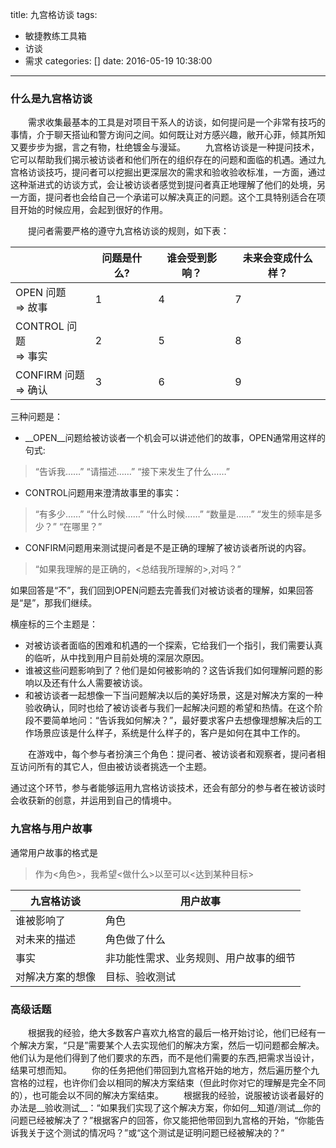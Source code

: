 title: 九宫格访谈
tags:
  - 敏捷教练工具箱
  - 访谈
  - 需求
categories: []
date: 2016-05-19 10:38:00
---
### 什么是九宫格访谈
　　需求收集最基本的工具是对项目干系人的访谈，如何提问是一个非常有技巧的事情，介于聊天搭讪和警方询问之间。如何既让对方感兴趣，敝开心菲，倾其所知又要步步为据，言之有物，杜绝镀金与漫延。
　　九宫格访谈是一种提问技术，它可以帮助我们揭示被访谈者和他们所在的组织存在的问题和面临的机遇。通过九宫格访谈技巧，提问者可以挖掘出更深层次的需求和验收验收标准，一方面，通过这种渐进式的访谈方式，会让被访谈者感觉到提问者真正地理解了他们的处境，另一方面，提问者也会给自己一个承诺可以解决真正的问题。这个工具特别适合在项目开始的时候应用，会起到很好的作用。
 
<!-- more -->

　　提问者需要严格的遵守九宫格访谈的规则，如下表：

|    | 问题是什么? | 谁会受到影响？| 未来会变成什么样？|
|--- | --- | --- | --- |
|OPEN 问题 <br>=> 故事 | 1 | 4 | 7|
|CONTROL 问题 <br>=> 事实 | 2 | 5 | 8|
|CONFIRM 问题 <br>=> 确认| 3 | 6 | 9|

三种问题是：
* __OPEN__问题给被访谈者一个机会可以讲述他们的故事，OPEN通常用这样的句式:
> “告诉我……”
> “请描述……”
> “接下来发生了什么……”

* CONTROL问题用来澄清故事里的事实：
> “有多少……”
> “什么时候……”
> “什么时候……”
> “数量是……”
> “发生的频率是多少？”
> “在哪里？”
* CONFIRM问题用来测试提问者是不是正确的理解了被访谈者所说的内容。
> “如果我理解的是正确的，<总结我所理解的>,对吗？”

如果回答是“不”，我们回到OPEN问题去完善我们对被访谈者的理解，如果回答是“是”，那我们继续。

横座标的三个主题是：
* 对被访谈者面临的困难和机遇的一个探索，它给我们一个指引，我们需要认真的临听，从中找到用户目前处境的深层次原因。
* 谁被这些问题影响到了？他们是如何被影响的？这告诉我们如何理解问题的影响以及还有什么人需要被访谈。
* 和被访谈者一起想像一下当问题解决以后的美好场景，这是对解决方案的一种验收确认，同时也给了被访谈者与我们一起解决问题的希望和热情。在这个阶段不要简单地问：“告诉我如何解决？”，最好要求客户去想像理想解决后的工作场景应该是什么样子，系统是什么样子的，客户是如何在其中工作的。

　　在游戏中，每个参与者扮演三个角色：提问者、被访谈者和观察者，提问者相互访问所有的其它人，但由被访谈者挑选一个主题。

通过这个环节，参与者能够运用九宫格访谈技术，还会有部分的参与者在被访谈时会收获新的创意，并运用到自己的情境中。

### 九宫格与用户故事
通常用户故事的格式是
> 作为<角色>，我希望<做什么>以至可以<达到某种目标>

| 九宫格访谈       | 用户故事                               |
| ---              | ---                                    |
| 谁被影响了       | 角色                                   |
| 对未来的描述     | 角色做了什么                           |
| 事实             | 非功能性需求、业务规则、用户故事的细节 |
| 对解决方案的想像 | 目标、验收测试                         |

### 高级话题
　　根据我的经验，绝大多数客户喜欢九格宫的最后一格开始讨论，他们已经有一个解决方案，“只是”需要某个人去实现他们的解决方案，然后一切问题都会解决。他们认为是他们得到了他们要求的东西，而不是他们需要的东西,把需求当设计，结果可想而知。
　　你的任务把他们带回到九宫格开始的地方，然后遍历整个九宫格的过程，也许你们会以相同的解决方案结束（但此时你对它的理解是完全不同的），也可能会以不同的解决方案结束。
　　根据我的经验，说服被访谈者最好的办法是__验收测试__：“如果我们实现了这个解决方案，你如何__知道/测试__你的问题已经被解决了？”根据客户的回答，你又能把他带回到九宫格的开始，“你能告诉我关于这个测试的情况吗？”或“这个测试是证明问题已经被解决的？”